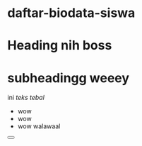 # daftar-biodata-siswa
Heading nih boss
==
subheadingg weeey
=
ini *teks tebal*
- wow
- wow
- wow
walawaal
<html>
  <body> 
  <button text="wush">
  </button>
  </body>
</html>

